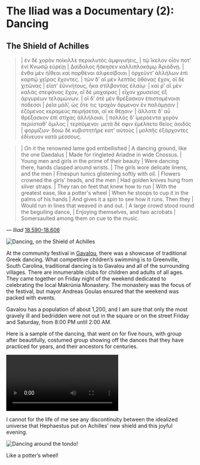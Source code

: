 
# The **Iliad** was a Documentary (2): Dancing

## The Shield of Achilles

>| ἐν δὲ χορὸν ποίκιλλε περικλυτὸς ἀμφιγυήεις,
>| τῷ ἴκελον οἷόν ποτʼ ἐνὶ Κνωσῷ εὐρείῃ
>| Δαίδαλος ἤσκησεν καλλιπλοκάμῳ Ἀριάδνῃ.
>| ἔνθα μὲν ἠΐθεοι καὶ παρθένοι ἀλφεσίβοιαι
>| ὀρχεῦντʼ ἀλλήλων ἐπὶ καρπῷ χεῖρας ἔχοντες.
>| τῶν δʼ αἳ μὲν λεπτὰς ὀθόνας ἔχον, οἳ δὲ χιτῶνας
>| εἵατʼ ἐϋννήτους, ἦκα στίλβοντας ἐλαίῳ·
>| καί ῥʼ αἳ μὲν καλὰς στεφάνας ἔχον, οἳ δὲ μαχαίρας
>| εἶχον χρυσείας ἐξ ἀργυρέων τελαμώνων.
>| οἳ δʼ ὁτὲ μὲν θρέξασκον ἐπισταμένοισι πόδεσσι
>| ῥεῖα μάλʼ, ὡς ὅτε τις τροχὸν ἄρμενον ἐν παλάμῃσιν
>| ἑζόμενος κεραμεὺς πειρήσεται, αἴ κε θέῃσιν·
>| ἄλλοτε δʼ αὖ θρέξασκον ἐπὶ στίχας ἀλλήλοισι.
>| πολλὸς δʼ ἱμερόεντα χορὸν περιίσταθʼ ὅμιλος
>| τερπόμενοι· μετὰ δέ σφιν ἐμέλπετο θεῖος ἀοιδὸς
>| φορμίζων· δοιὼ δὲ κυβιστητῆρε κατ' αὐτοὺς
>| μολπῆς ἐξάρχοντες ἐδίνευον κατὰ μέσσους.

>|	On it the renowned lame god embellished
>|	A dancing ground, like the one Daedalus
>|	Made for ringleted Ariadne in wide Cnossus.
>|	Young men and girls in the prime of their beauty
>|	Were dancing there, hands clasped around wrists.
>|	The girls wore delicate linens, and the men
>|	Finespun tunics glistening softly with oil.
>|	Flowers crowned the girls' heads, and the men
>|	Had golden knives hung from silver straps.
>|	They ran on feet that knew how to run
>|	With the greatest ease, like a potter's wheel
>|	When he stoops to cup it in the palms of his hands
>|	And gives it a spin to see how it runs. Then they
>|	Would run in lines that weaved in and out.
>|	A large crowd stood round the beguiling dance,
>|	Enjoying themselves, and two acrobats
>|	Somersaulted among them on cue to the music.

— *Iliad* [18.590-18.606](https://scaife.perseus.org/reader/urn:cts:greekLit:tlg0012.tlg001.perseus-grc2:18.590-18.606?right=perseus-eng3&highlight=%40μέλποντες%5B1%5D)

![Dancing, on the Shield of Achilles](images/shield.jpg)

At the community festival in [Gavalou](https://en.wikipedia.org/wiki/Gavalou), there was a showcase of traditional Greek dancing. What competitive children’s swimming is to Greenville, South Carolina, traditional dancing is to Gavalou and all of the surrounding villages. There are innumerable clubs for children and adults of all ages. They came together on Friday night of the weekend dedicated to celebrating the local Makrúnia Monastery. The monastery was the focus of the festival, but mayor Andreas Goulas ensured that the weekend was packed with events.

Gavalou has a population of about 1,200, and I am sure that only the most gravely ill and bedridden were not out in the square or on the street Friday and Saturday, from 8:00 PM until 2:00 AM.

Here is a sample of the dancing, that went on for five hours, with group after beautifully, costumed group showing off the dances that they have practiced for years, and their ancestors for centuries. 

![Dancing the night away, in Gavalou!](images/Gavalou_dance_DJI_20240906142008_0040_D.MP4)

I cannot for the life of me see any discontinuity between the idealized universe that Hephaestus put on Achilles’ new shield and this joyful evening.

![Dancing around the tondo!](images/dancing.jpg)

Like a potter’s wheel!
